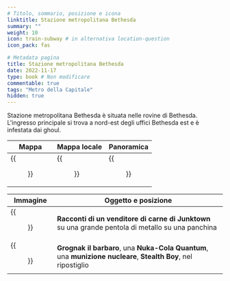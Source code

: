 ```yaml
---
# Titolo, sommario, posizione e icona
linktitle: Stazione metropolitana Bethesda
summary: ""
weight: 10
icon: train-subway # in alternativa location-question
icon_pack: fas

# Metadata pagina
title: Stazione metropolitana Bethesda
date: 2022-11-17
type: book # Non modificare
commentable: true
tags: "Metro della Capitale"
hidden: true
---
```




Stazione metropolitana Bethesda è situata nelle rovine di Bethesda. L'ingresso principale si trova a nord-est degli uffici Bethesda est e è infestata dai ghoul.

| Mappa | Mappa locale | Panoramica |
| ----- | ------------ | ---------- |
| {{<figure src="fo3/Bethesda_underworks_loc.webp">}}  |  {{<figure src="fo3/Metro_Bethesda_Underworks.webp">}} | {{<figure src="fo3/Bethesda_underworks.webp">}}  |

| Immagine | Oggetto e posizione |
| -------- | ------------------- |
|  {{<figure src="fo3/Bethesda_underworks_Tales_of_a_Junktown_Jerky_Vendor.webp">}} | **Racconti di un venditore di carne di Junktown**  su una grande pentola di metallo su una panchina  |
| {{<figure src="fo3/Bethesda_underworks_Most_notable_loot.webp">}}  | **Grognak il barbaro**, una **Nuka-Cola Quantum**, una **munizione nucleare**, **Stealth Boy**, nel ripostiglio  |